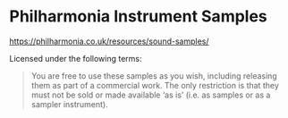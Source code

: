 # Philharmonia Instrument Samples

https://philharmonia.co.uk/resources/sound-samples/

Licensed under the following terms:

> You are free to use these samples as you wish, including releasing them as part of a commercial work. The only
> restriction is that they must not be sold or made available ‘as is’ (i.e. as samples or as a sampler instrument).